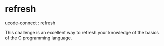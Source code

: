 # refresh
ucode-connect : refresh

This challenge is an excellent way to refresh your knowledge of the basics of the C programming language.
